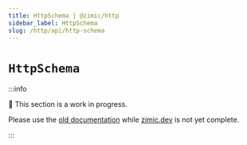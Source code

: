 ```yaml
---
title: HttpSchema | @zimic/http
sidebar_label: HttpSchema
slug: /http/api/http-schema
---
```


# `HttpSchema`

:::info

🚧 This section is a work in progress.

Please use the [old documentation](https://github.com/zimicjs/zimic/wiki) while [zimic.dev](/) is not yet complete.

:::
